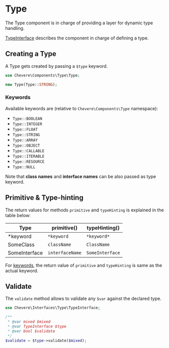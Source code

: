 # Type

The Type component is in charge of providing a layer for dynamic type handling.

[TypeInterface](../reference/Chevere/Interfaces/Type/TypeInterface.md) describes the component in charge of defining a type.

## Creating a Type

A Type gets created by passing a `$type` keyword.

```php
use Chevere\Components\Type\Type;

new Type(Type::STRING);
```

### Keywords

Available keywords are (relative to `Chevere\Components\Type` namespace):

- `Type::BOOLEAN`
- `Type::INTEGER`
- `Type::FLOAT`
- `Type::STRING`
- `Type::ARRAY`
- `Type::OBJECT`
- `Type::CALLABLE`
- `Type::ITERABLE`
- `Type::RESOURCE`
- `Type::NULL`

Note that **class names** and **interface names** can be also passed as type keyword.

## Primitive & Type-hinting

The return values for methods `primitive` and `typeHinting` is explained in the table below:

| Type          | primitive()     | typeHinting()   |
| ------------- | --------------- | --------------- |
| *keyword      | `*keyword`      | `*keyword*`     |
| SomeClass     | `className`     | `ClassName`     |
| SomeInterface | `interfaceName` | `SomeInterface` |

For [keywords](#keywords), the return value of `primitive` and `typeHinting` is same as the actual keyword.

## Validate

The `validate` method allows to validate any `$var` against the declared type.

```php
use Chevere\Interfaces\Type\TypeInterface;

/**
 * @var mixed $mixed
 * @var TypeInterface $type
 * @var bool $validate
 */
$validate = $type->validate($mixed);
```
